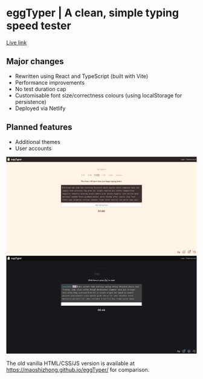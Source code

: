 # eggTyper | A clean, simple typing speed tester

[Live link](https://eggtyper.netlify.app/)

## Major changes

- Rewritten using React and TypeScript (built with Vite)
- Performance improvements
- No test duration cap
- Customisable font size/correctness colours (using localStorage for persistence)
- Deployed via Netlify

## Planned features

- Additional themes
- User accounts

![cappuccino theme](./readme_images/cappuccino.jpeg)
![midnight theme](./readme_images/midnight.jpeg)

The old vanilla HTML/CSS/JS version is available at <https://maoshizhong.github.io/eggTyper/> for comparison.
